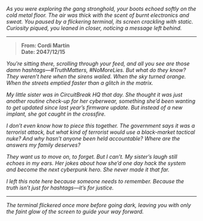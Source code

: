 *As you were exploring the gang stronghold, your boots echoed softly on the cold metal floor. The air was thick with the scent of burnt electronics and sweat. You paused by a flickering terminal, its screen crackling with static. Curiosity piqued, you leaned in closer, noticing a message left behind.*

---

> **From: Cordi Martin**  
> **Date: 2047/12/15**  

*You're sitting there, scrolling through your feed, and all you see are those damn hashtags—#TruthMatters, #NoMoreLies. But what do they know? They weren’t here when the sirens wailed. When the sky turned orange. When the streets emptied faster than a glitch in the matrix.*

*My little sister was in CircuitBreak HQ that day. She thought it was just another routine check-up for her cyberwear, something she’d been wanting to get updated since last year’s firmware update. But instead of a new implant, she got caught in the crossfire.*

*I don’t even know how to piece this together. The government says it was a terrorist attack, but what kind of terrorist would use a black-market tactical nuke? And why hasn’t anyone been held accountable? Where are the answers my family deserves?*

*They want us to move on, to forget. But I can’t. My sister’s laugh still echoes in my ears. Her jokes about how she’d one day hack the system and become the next cyberpunk hero. She never made it that far.*

*I left this note here because someone needs to remember. Because the truth isn’t just for hashtags—it’s for justice.*

---

*The terminal flickered once more before going dark, leaving you with only the faint glow of the screen to guide your way forward.*